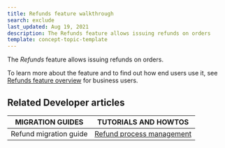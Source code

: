 ```yaml
---
title: Refunds feature walkthrough
search: exclude
last_updated: Aug 19, 2021
description: The Refunds feature allows issuing refunds on orders
template: concept-topic-template
---
```


The _Refunds_ feature allows issuing refunds on orders.


To learn more about the feature and to find out how end users use it, see [Refunds feature overview](/docs/scos/user/features/{{page.version}}/refunds-feature-overview.html) for business users.


## Related Developer articles

| MIGRATION GUIDES | TUTORIALS AND HOWTOS |
|---------|---------|
| Refund migration guide | [Refund process management](https://docs.spryker.com/docs/scos/dev/back-end-development/data-manipulation/datapayload-conversion/refund-process-management.html) |
